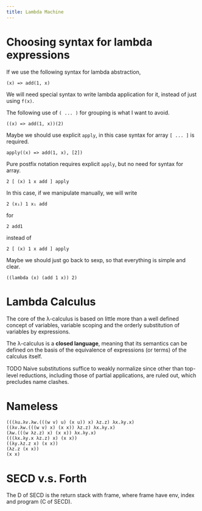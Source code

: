 ```yaml
---
title: Lambda Machine
---
```


# Choosing syntax for lambda expressions

If we use the following syntax for lambda abstraction,

```
(x) => add(1, x)
```

We will need special syntax to write lambda application for it,
instead of just using `f(x)`.

The following use of `( ... )` for grouping
is what I want to avoid.

```
((x) => add(1, x))(2)
```

Maybe we should use explicit `apply`,
in this case syntax for array `[ ... ]` is required.

```
apply((x) => add(1, x), [2])
```

Pure postfix notation requires explicit `apply`,
but no need for syntax for array.

```
2 [ (x) 1 x add ] apply
```

In this case, if we manipulate manually,
we will write

```
2 (x₁) 1 x₁ add
```

for

```
2 add1
```

instead of

```
2 [ (x) 1 x add ] apply
```

Maybe we should just go back to sexp,
so that everything is simple and clear.

```
((lambda (x) (add 1 x)) 2)
```

# Lambda Calculus

The core of the λ-calculus is based on little more than a well defined
concept of variables, variable scoping and the orderly substitution of
variables by expressions.

The λ-calculus is a **closed language**, meaning that its semantics
can be defined on the basis of the equivalence of expressions (or
terms) of the calculus itself.

TODO Naive substitutions suﬃce to weakly normalize since other than
top-level reductions, including those of partial applications, are
ruled out, which precludes name clashes.

# Nameless

```
(((λu.λv.λw.(((w v) u) (x u)) x) λz.z) λx.λy.x)
((λv.λw.(((w v) x) (x x)) λz.z) λx.λy.x)
(λw.(((w λz.z) x) (x x)) λx.λy.x)
(((λx.λy.x λz.z) x) (x x))
((λy.λz.z x) (x x))
(λz.z (x x))
(x x)
```

# SECD v.s. Forth

The D of SECD is the return stack with frame,
where frame have env, index and program (C of SECD).
